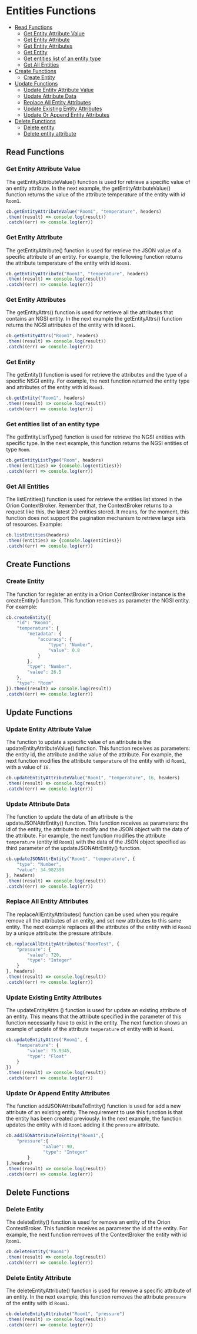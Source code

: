 # Entities Functions

* [Read Functions](#read-functions)
    * [Get Entity Attribute Value](#get-entity-attribute-value)
    * [Get Entity Attribute](#get-entity-attribute)
    * [Get Entity Attributes](#get-entity-attributes)
    * [Get Entity](#get-entity)
    * [Get entities list of an entity type](#get-entities-list-of-an-entity-type)
    * [Get All Entities](#get-all-entities)
* [Create Functions](#create-functions)
    * [Create Entity](#create-entity)
* [Update Functions](#update-functions)
    * [Update Entity Attribute Value](#update-entity-attribute-value)
    * [Update Attribute Data](#update-attribute-data)
    * [Replace All Entity Attributes](#eplace-all-entities-attributes)
    * [Update Existing Entity Attributes](#update-existing-entity-attributes)
    * [Update Or Append Entity Attributes](#update-or-append-entity-attributes)
* [Delete Functions](#dele-functions)
    * [Delete entity](#delete-entity)
    * [Delete entity attribute](#delete-entity-attribute)

## Read Functions

### Get Entity Attribute Value
The getEntityAttributeValue() function is used for retrieve a specific value of an entity attribute. In the next example, the getEntityAttributeValue() function returns the value of the attribute temperature of the entity with id `Room1`.
```js
cb.getEntityAttributeValue("Room1", "temperature", headers)
.then((result) => console.log(result))
.catch((err) => console.log(err))
```
### Get Entity Attribute
The getEntityAttribute() function is used for retrieve the JSON value of a specific attribute of an entity. For example, the following function returns the attribute temperature of the entity with id `Room1`.
```js
cb.getEntityAttribute("Room1", "temperature", headers)
.then((result) => console.log(result))
.catch((err) => console.log(err))
```
### Get Entity Attributes
The getEntityAttrs() function is used for retrieve all the attributes that contains an NGSI entity. In the next example the getEntityAttrs() function returns the NGSI attributes of the entity with id `Room1`.
```js
cb.getEntityAttrs("Room1", headers)
.then((result) => console.log(result))
.catch((err) => console.log(err))
```
### Get Entity
The getEntity() function is used for retrieve the attributes and the type of a specific NSGI entity. For example, the next function returned the entity type and attributes of the entity with id `Room1`.
```js
cb.getEntity("Room1", headers)
.then((result) => console.log(result))
.catch((err) => console.log(err))
```
### Get entities list of an entity type
The getEntityListType() function is used for retrieve the NGSI entities with specific type. In the next example, this function returns the NGSI entities of type `Room`.
```js
cb.getEntityListType("Room", headers)
.then((entities) => {console.log(entities)})
.catch((err) => console.log(err))
```
### Get All Entities
The listEntities() function is used for retrieve the entities list stored in the Orion ContextBroker. Remember that, the ContextBroker returns to a request like this, the latest 20 entities stored. It means, for the moment, this function does not support the pagination mechanism to retrieve large sets of resources. 
Example:
```js
cb.listEntities(headers)
.then((entities) => {console.log(entities)})
.catch((err) => console.log(err))
```
## Create Functions

### Create Entity
The function for register an entity in a Orion ContextBroker instance is the createEntity() function. This function receives as parameter the NGSI entity. For example:
```js
cb.createEntity({
    "id": "Room1",
    "temperature": {
        "metadata": {
            "accuracy": {
                "type": "Number",
                "value": 0.8
            }
        },
        "type": "Number",
        "value": 26.5
    },
    "type": "Room"
}).then((result) => console.log(result))
.catch((err) => console.log(err))
```
##  Update Functions

### Update Entity Attribute Value
The function to update a specific value of an attribute is the updateEntityAttributeValue() function. This function receives as parameters: the entity id, the attribute and the value of the attribute. For example, the next function modifies the attribute `temperature` of the entity with id `Room1`, with a value of `16`.
```js
cb.updateEntityAttributeValue("Room1", "temperature", 16, headers)
.then((result) => console.log(result))
.catch((err) => console.log(err))
```
### Update Attribute Data
The function to update the data of an attribute is the updateJSONAttrEntity() function. This function receives as parameters: the id of the entity, the attribute to modify and the JSON object with the data of the attribute. For example, the next function modifies the attribute `temperature` (entity id `Room1`) with the data of the JSON object specified as third parameter of the updateJSONAttrEntity() function.
```js
cb.updateJSONAttrEntity("Room1", "temperature", {
    "type": "Number",
    "value": 34.982398
}, headers)
.then((result) => console.log(result))
.catch((err) => console.log(err))
```
### Replace All Entity Attributes
The replaceAllEntityAttributes() function can be used when you require remove all the attributes of an entity, and set new attributes to this same entity. The next example replaces all the attributes of the entity with id `Room1` by a unique attribute: the pressure attribute.
```js
cb.replaceAllEntityAttributes("RoomTest", {
    "pressure": {
        "value": 720,
        "type": "Integer"
    }
}, headers)
.then((result) => console.log(result))
.catch((err) => console.log(err))
```
###  Update Existing Entity Attributes
The updateEntityAttrs () function is used for update an existing attribute of an entity. This means that the attribute specified in the parameter of this function necessarily have to exist in the entity. The next function shows an example of update of the attribute `temperature` of entity with id `Room1`.
```js
cb.updateEntityAttrs('Room1', { 
    "temperature": {
        "value": 75.9345,
        "type": "Float"
    }
})
.then((result) => console.log(result))
.catch((err) => console.log(err))
```
### Update Or Append Entity Attributes
The function addJSONAttributeToEntity() function is used for add a new attribute of an existing entity. The requirement to use this function is that the entity has been created previously. In the next example, the function updates the entity with id `Room1` adding it the `pressure` attribute.
```js
cb.addJSONAttributeToEntity("Room1",{
    "pressure":{
		      "value": 90,
		      "type": "Integer"
	    }
},headers)
.then((result) => console.log(result))
.catch((err) => console.log(err))
```
## Delete Functions

### Delete Entity
The deleteEntity() function is used for remove an entity of the Orion ContextBroker. This function receives as parameter the id of the entity. For example, the next function removes of the ContextBroker the entity with id `Room1`.
```js
cb.deleteEntity("Room1")
.then((result) => console.log(result))
.catch((err) => console.log(err))
```
### Delete Entity Attribute
The deleteEntityAttribute() function is used for remove a specific attribute of an entity. In the next example, this function removes the attribute `pressure` of the entity with id `Room1`.
```js
cb.deleteEntityAttribute("Room1", "pressure")
.then((result) => console.log(result))
.catch((err) => console.log(err))
```